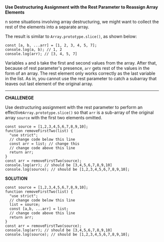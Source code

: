 **Use Destructuring Assignment with the Rest Parameter to Reassign Array Elements**

n some situations involving array destructuring, we might want to collect the rest of the elements into a separate array.

The result is similar to `Array.prototype.slice()`, as shown below:

```
const [a, b, ...arr] = [1, 2, 3, 4, 5, 7];
console.log(a, b); // 1, 2
console.log(arr); // [3, 4, 5, 7]
```

Variables `a` and `b` take the first and second values from the array. After that, because of rest parameter's presence, `arr` gets rest of the values in the form of an array. The rest element only works correctly as the last variable in the list. As in, you cannot use the rest parameter to catch a subarray that leaves out last element of the original array.


---------------------

**CHALLENEGE**

Use destructuring assignment with the rest parameter to perform an effective`Array.prototype.slice()` so that `arr` is a sub-array of the original array `source` with the first two elements omitted.

```
const source = [1,2,3,4,5,6,7,8,9,10];
function removeFirstTwo(list) {
  "use strict";
  // change code below this line
  const arr = list; // change this
  // change code above this line
  return arr;
}
const arr = removeFirstTwo(source);
console.log(arr); // should be [3,4,5,6,7,8,9,10]
console.log(source); // should be [1,2,3,4,5,6,7,8,9,10];

```

**SOLUTION**

```
const source = [1,2,3,4,5,6,7,8,9,10];
function removeFirstTwo(list) {
  "use strict";
  // change code below this line
  list = source;
  const [a,b, ...arr] = list;
  // change code above this line
  return arr;
}
const arr = removeFirstTwo(source);
console.log(arr); // should be [3,4,5,6,7,8,9,10]
console.log(source); // should be [1,2,3,4,5,6,7,8,9,10];

```
